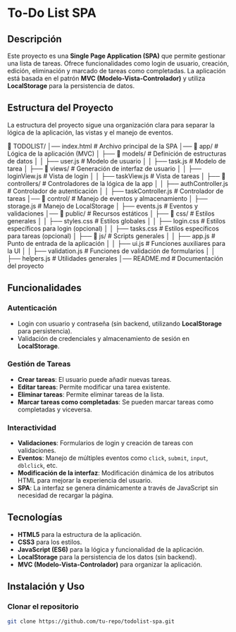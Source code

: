 # To-Do List SPA

## Descripción

Este proyecto es una **Single Page Application (SPA)** que permite gestionar una lista de tareas. Ofrece funcionalidades como login de usuario, creación, edición, eliminación y marcado de tareas como completadas. La aplicación está basada en el patrón **MVC (Modelo-Vista-Controlador)** y utiliza **LocalStorage** para la persistencia de datos.

## Estructura del Proyecto

La estructura del proyecto sigue una organización clara para separar la lógica de la aplicación, las vistas y el manejo de eventos.

📂 TODOLIST/
│── index.html        # Archivo principal de la SPA
│── 📁 app/           # Lógica de la aplicación (MVC)
│   ├── 📁 models/         # Definición de estructuras de datos
│   │   ├── user.js        # Modelo de usuario
│   │   ├── task.js        # Modelo de tarea
│   ├── 📁 views/          # Generación de interfaz de usuario
│   │   ├── loginView.js   # Vista de login
│   │   ├── taskView.js    # Vista de tareas
│   ├── 📁 controllers/    # Controladores de la lógica de la app
│   │   ├── authController.js  # Controlador de autenticación
│   │   ├── taskController.js  # Controlador de tareas
│── 📁 control/        # Manejo de eventos y almacenamiento
│   ├── storage.js    # Manejo de LocalStorage
│   ├── events.js     # Eventos y validaciones
│── 📁 public/         # Recursos estáticos
│   ├── 📁 css/        # Estilos generales
│   │   ├── styles.css # Estilos globales
│   │   ├── login.css  # Estilos específicos para login (opcional)
│   │   ├── tasks.css  # Estilos específicos para tareas (opcional)
│   ├── 📁 js/         # Scripts generales
│   │   ├── app.js        # Punto de entrada de la aplicación
│   │   ├── ui.js         # Funciones auxiliares para la UI
│   │   ├── validation.js # Funciones de validación de formularios
│   │   ├── helpers.js    # Utilidades generales
│── README.md         # Documentación del proyecto


## Funcionalidades

### Autenticación

- Login con usuario y contraseña (sin backend, utilizando **LocalStorage** para persistencia).
- Validación de credenciales y almacenamiento de sesión en **LocalStorage**.

### Gestión de Tareas

- **Crear tareas**: El usuario puede añadir nuevas tareas.
- **Editar tareas**: Permite modificar una tarea existente.
- **Eliminar tareas**: Permite eliminar tareas de la lista.
- **Marcar tareas como completadas**: Se pueden marcar tareas como completadas y viceversa.

### Interactividad

- **Validaciones**: Formularios de login y creación de tareas con validaciones.
- **Eventos**: Manejo de múltiples eventos como `click`, `submit`, `input`, `dblclick`, etc.
- **Modificación de la interfaz**: Modificación dinámica de los atributos HTML para mejorar la experiencia del usuario.
- **SPA**: La interfaz se genera dinámicamente a través de JavaScript sin necesidad de recargar la página.

## Tecnologías

- **HTML5** para la estructura de la aplicación.
- **CSS3** para los estilos.
- **JavaScript (ES6)** para la lógica y funcionalidad de la aplicación.
- **LocalStorage** para la persistencia de los datos (sin backend).
- **MVC (Modelo-Vista-Controlador)** para organizar la aplicación.

## Instalación y Uso

### Clonar el repositorio

```bash
git clone https://github.com/tu-repo/todolist-spa.git
